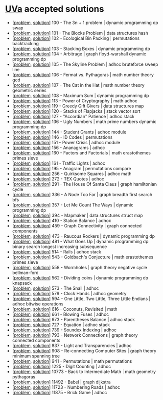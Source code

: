 # [UVa](https://uva.onlinejudge.org/) accepted solutions

*  [[problem](https://uva.onlinejudge.org/index.php?option=com_onlinejudge&Itemid=8&page=show_problem&problem=36),
[solution](https://github.com/jordifierro/uva/blob/master/solutions/100.cc)]
100 - The 3n + 1 problem | dynamic programming dp swap
* [[problem](https://uva.onlinejudge.org/index.php?option=com_onlinejudge&Itemid=8&page=show_problem&problem=37),
[solution](https://github.com/jordifierro/uva/blob/master/solutions/101.cc)]
101 - The Blocks Problem | data structures hash
* [[problem](https://uva.onlinejudge.org/index.php?option=com_onlinejudge&Itemid=8&page=show_problem&problem=38),
[solution](https://github.com/jordifierro/uva/blob/master/solutions/102.cc)]
102 - Ecological Bin Packing | permutations backtracking
* [[problem](https://uva.onlinejudge.org/index.php?option=onlinejudge&Itemid=8&page=show_problem&problem=39),
[solution](https://github.com/jordifierro/uva/blob/master/solutions/103.cc)]
103 - Stacking Boxes | dynamic programming dp
* [[problem](https://uva.onlinejudge.org/index.php?option=com_onlinejudge&Itemid=8&page=show_problem&problem=40),
[solution](https://github.com/jordifierro/uva/blob/master/solutions/104.cc)]
104 - Arbitrage | graph floyd-warshall dynamic programming dp
* [[problem](https://uva.onlinejudge.org/index.php?option=com_onlinejudge&Itemid=8&page=show_problem&problem=41),
[solution](https://github.com/jordifierro/uva/blob/master/solutions/105.cc)]
105 - The Skyline Problem | adhoc bruteforce sweep line
* [[problem](https://uva.onlinejudge.org/index.php?option=onlinejudge&page=show_problem&problem=42),
[solution](https://github.com/jordifierro/uva/blob/master/solutions/106.cc)]
106 - Fermat vs. Pythagoras | math number theory gcd
* [[problem](https://uva.onlinejudge.org/index.php?option=com_onlinejudge&Itemid=8&page=show_problem&problem=43),
[solution](https://github.com/jordifierro/uva/blob/master/solutions/107.cc)]
107 - The Cat in the Hat | math number theory geometric series
* [[problem](https://uva.onlinejudge.org/index.php?option=com_onlinejudge&Itemid=8&page=show_problem&problem=44),
[solution](https://github.com/jordifierro/uva/blob/master/solutions/108.cc)]
108 - Maximum Sum | dynamic programming dp
* [[problem](https://uva.onlinejudge.org/index.php?option=com_onlinejudge&Itemid=8&page=show_problem&problem=49),
[solution](https://github.com/jordifierro/uva/blob/master/solutions/113.cc)]
113 - Power of Cryptography | math adhoc
* [[problem](https://uva.onlinejudge.org/index.php?option=com_onlinejudge&Itemid=8&page=show_problem&problem=55),
[solution](https://github.com/jordifierro/uva/blob/master/solutions/119.cc)]
119 - Greedy Gift Givers | data structures map
* [[problem](https://uva.onlinejudge.org/index.php?option=com_onlinejudge&Itemid=8&page=show_problem&problem=56),
[solution](https://github.com/jordifierro/uva/blob/master/solutions/120.cc)]
120 - Stacks of Flapjacks | stack vector sort
* [[problem](https://uva.onlinejudge.org/index.php?option=onlinejudge&page=show_problem&problem=63),
[solution](https://github.com/jordifierro/uva/blob/master/solutions/127.cc)]
127 - "Accordian" Patience | adhoc stack
* [[problem](https://uva.onlinejudge.org/index.php?option=onlinejudge&page=show_problem&problem=72),
[solution](https://github.com/jordifierro/uva/blob/master/solutions/136.cc)]
136 - Ugly Numbers | math prime numbers dynamic programming dp
* [[problem](https://uva.onlinejudge.org/index.php?option=onlinejudge&page=show_problem&problem=80),
[solution](https://github.com/jordifierro/uva/blob/master/solutions/144.cc)]
144 - Student Grants | adhoc module
* [[problem](https://uva.onlinejudge.org/index.php?option=com_onlinejudge&Itemid=8&page=show_problem&problem=82),
[solution](https://github.com/jordifierro/uva/blob/master/solutions/146.cc)]
146 - ID Codes | permutations
* [[problem](https://uva.onlinejudge.org/index.php?option=com_onlinejudge&Itemid=8&page=show_problem&problem=87),
[solution](https://github.com/jordifierro/uva/blob/master/solutions/151.cc)]
151 - Power Crisis | adhoc module
* [[problem](https://uva.onlinejudge.org/index.php?option=com_onlinejudge&Itemid=8&page=show_problem&problem=92),
[solution](https://github.com/jordifierro/uva/blob/master/solutions/156.cc)]
156 - Ananagrams | adhoc
* [[problem](https://uva.onlinejudge.org/index.php?option=com_onlinejudge&Itemid=8&page=show_problem&problem=96),
[solution](https://github.com/jordifierro/uva/blob/master/solutions/160.cc)]
160 - Factors and Factorials | math erastothemes primes sieve
* [[problem](https://uva.onlinejudge.org/index.php?option=onlinejudge&page=show_problem&problem=97),
[solution](https://github.com/jordifierro/uva/blob/master/solutions/161.cc)]
161 - Traffic Lights | adhoc
* [[problem](https://uva.onlinejudge.org/index.php?option=com_onlinejudge&Itemid=8&page=show_problem&problem=131),
[solution](https://github.com/jordifierro/uva/blob/master/solutions/195.cc)]
195 - Anagram | permutations compare
* [[problem](https://uva.onlinejudge.org/index.php?option=onlinejudge&Itemid=8&page=show_problem&problem=192),
[solution](https://github.com/jordifierro/uva/blob/master/solutions/256.cc)]
256 - Quirksome Squares | adhoc math
* [[problem](https://uva.onlinejudge.org/index.php?option=com_onlinejudge&Itemid=8&page=show_problem&problem=208),
[solution](https://github.com/jordifierro/uva/blob/master/solutions/272.cc)]
272 - TEX Quotes | adhoc
* [[problem](https://uva.onlinejudge.org/index.php?option=com_onlinejudge&Itemid=8&page=show_problem&problem=227),
[solution](https://github.com/jordifierro/uva/blob/master/solutions/291.cc)]
291 - The House Of Santa Claus | graph hamiltonian cycle
* [[problem](https://uva.onlinejudge.org/index.php?option=com_onlinejudge&Itemid=8&page=show_problem&problem=272),
[solution](https://github.com/jordifierro/uva/blob/master/solutions/336.cc)]
336 - A Node Too Far | graph breadth first search bfs
* [[problem](https://uva.onlinejudge.org/index.php?option=onlinejudge&page=show_problem&problem=293),
[solution](https://github.com/jordifierro/uva/blob/master/solutions/357.cc)]
357 - Let Me Count The Ways | dynamic programming dp
* [[problem](https://uva.onlinejudge.org/index.php?option=onlinejudge&page=show_problem&problem=330),
[solution](https://github.com/jordifierro/uva/blob/master/solutions/394.cc)]
394 - Mapmaker | data structures struct map
* [[problem](https://uva.onlinejudge.org/index.php?option=com_onlinejudge&Itemid=8&page=show_problem&problem=351),
[solution](https://github.com/jordifierro/uva/blob/master/solutions/410.cc)]
410 - Station Balance | adhoc
* [[problem](https://uva.onlinejudge.org/index.php?option=com_onlinejudge&Itemid=8&page=show_problem&problem=400),
[solution](https://github.com/jordifierro/uva/blob/master/solutions/459.cc)]
459 - Graph Connectivity | graph connected components
* [[problem](https://uva.onlinejudge.org/index.php?option=onlinejudge&page=show_problem&problem=414),
[solution](https://github.com/jordifierro/uva/blob/master/solutions/473.cc)]
473 - Raucous Rockers | dynamic programming dp
* [[problem](https://uva.onlinejudge.org/index.php?option=onlinejudge&Itemid=8&page=show_problem&problem=422),
[solution](https://github.com/jordifierro/uva/blob/master/solutions/481.cc)]
481 - What Goes Up | dynamic programming dp binary search longest increasing subsequence
* [[problem](https://uva.onlinejudge.org/index.php?option=com_onlinejudge&Itemid=8&page=show_problem&problem=455),
[solution](https://github.com/jordifierro/uva/blob/master/solutions/514.cc)]
514 - Rails | adhoc stack
* [[problem](https://uva.onlinejudge.org/index.php?option=onlinejudge&page=show_problem&problem=484),
[solution](https://github.com/jordifierro/uva/blob/master/solutions/543.cc)]
543 - Goldbach's Conjecture | math erastothemes primes sieve
* [[problem](https://uva.onlinejudge.org/index.php?option=com_onlinejudge&Itemid=8&page=show_problem&problem=499),
[solution](https://github.com/jordifierro/uva/blob/master/solutions/558.cc)]
558 - Wormholes | graph theory negative cycle bellman-ford
* [[problem](https://uva.onlinejudge.org/index.php?option=com_onlinejudge&Itemid=8&page=show_problem&problem=503),
[solution](https://github.com/jordifierro/uva/blob/master/solutions/562.cc)]
562 - Dividing coins | dynamic programming dp knapsack
* [[problem](https://uva.onlinejudge.org/index.php?option=onlinejudge&page=show_problem&problem=514),
[solution](https://github.com/jordifierro/uva/blob/master/solutions/573.cc)]
573 - The Snail | adhoc
* [[problem](https://uva.onlinejudge.org/index.php?option=onlinejudge&page=show_problem&problem=520),
[solution](https://github.com/jordifierro/uva/blob/master/solutions/579.cc)]
579 - Clock Hands | adhoc geometry
* [[problem](https://uva.onlinejudge.org/index.php?option=com_onlinejudge&Itemid=8&page=show_problem&problem=535),
[solution](https://github.com/jordifierro/uva/blob/master/solutions/594.cc)]
594 - One Little, Two Little, Three Little Endians | adhoc bitwise operations
* [[problem](https://uva.onlinejudge.org/index.php?option=onlinejudge&page=show_problem&problem=557),
[solution](https://github.com/jordifierro/uva/blob/master/solutions/616.cc)]
616 - Coconuts, Revisited | math
* [[problem](https://uva.onlinejudge.org/index.php?option=onlinejudge&page=show_problem&problem=602),
[solution](https://github.com/jordifierro/uva/blob/master/solutions/661.cc)]
661 - Blowing Fuses | adhoc
* [[problem](https://uva.onlinejudge.org/index.php?option=com_onlinejudge&Itemid=8&page=show_problem&problem=614),
[solution](https://github.com/jordifierro/uva/blob/master/solutions/673.cc)]
673 - Parentheses Balance | adhoc stack
* [[problem](https://uva.onlinejudge.org/index.php?option=com_onlinejudge&Itemid=8&page=show_problem&problem=668),
[solution](https://github.com/jordifierro/uva/blob/master/solutions/727.cc)]
727 - Equation | adhoc stack
* [[problem](https://uva.onlinejudge.org/index.php?option=onlinejudge&page=show_problem&problem=680),
[solution](https://github.com/jordifierro/uva/blob/master/solutions/739.cc)]
739 - Soundex Indexing | adhoc
* [[problem](https://uva.onlinejudge.org/index.php?option=com_onlinejudge&Itemid=8&page=show_problem&problem=734),
[solution](https://github.com/jordifierro/uva/blob/master/solutions/793.cc)]
793 - Network Connections | graph theory connected components
* [[problem](https://uva.onlinejudge.org/index.php?option=com_onlinejudge&Itemid=8&page=show_problem&problem=778),
[solution](https://github.com/jordifierro/uva/blob/master/solutions/837.cc)]
837 - Light and Transparencies | adhoc
* [[problem](https://uva.onlinejudge.org/index.php?option=com_onlinejudge&Itemid=8&page=show_problem&problem=849),
[solution](https://github.com/jordifierro/uva/blob/master/solutions/908.cc)]
908 - Re-connecting Computer Sites | graph theory minimum spanning tree
* [[problem](https://uva.onlinejudge.org/index.php?option=com_onlinejudge&Itemid=8&page=show_problem&problem=882),
[solution](https://github.com/jordifierro/uva/blob/master/solutions/941.cc)]
941 - Permutations | math permutations
* [[problem](https://uva.onlinejudge.org/index.php?option=com_onlinejudge&Itemid=8&page=show_problem&problem=3666),
[solution](https://github.com/jordifierro/uva/blob/master/solutions/1225.cc)]
1225 - Digit Counting | adhoc
* [[problem](https://uva.onlinejudge.org/index.php?option=onlinejudge&page=show_problem&problem=1714),
[solution](https://github.com/jordifierro/uva/blob/master/solutions/10773.cc)]
10773 - Back to Intermediate Math | math geometry pythagoras
* [[problem](https://uva.onlinejudge.org/index.php?option=com_onlinejudge&Itemid=8&page=show_problem&problem=2487),
[solution](https://github.com/jordifierro/uva/blob/master/solutions/11492.cc)]
11492 - Babel | graph dijkstra
* [[problem](https://uva.onlinejudge.org/index.php?option=com_onlinejudge&Itemid=8&page=show_problem&problem=2823),
[solution](https://github.com/jordifierro/uva/blob/master/solutions/11723.cc)]
11723 - Numbering Roads | adhoc
* [[problem](https://uva.onlinejudge.org/index.php?option=com_onlinejudge&Itemid=8&page=show_problem&problem=2986),
[solution](https://github.com/jordifierro/uva/blob/master/solutions/11875.cc)]
11875 - Brick Game | adhoc
